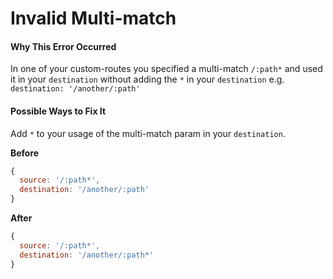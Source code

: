 # Invalid Multi-match

#### Why This Error Occurred

In one of your custom-routes you specified a multi-match `/:path*` and used it in your `destination` without adding the `*` in your `destination` e.g. `destination: '/another/:path'`

#### Possible Ways to Fix It

Add `*` to your usage of the multi-match param in your `destination`.

**Before**

```js
{
  source: '/:path*',
  destination: '/another/:path'
}
```

**After**

```js
{
  source: '/:path*',
  destination: '/another/:path*'
}
```
